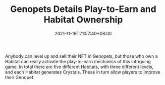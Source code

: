 ﻿---
title: "Genopets Details Play-to-Earn and Habitat Ownership"
date: 2021-11-18T21:57:40+08:00
lastmod: 2021-11-18T16:45:40+08:00
draft: false
authors: ["Luther"]
description: "Anybody can level up and sell their NFT in Genopets, but those who own a Habitat can really activate the play-to-earn mechanics of this intriguing game. In total there are five different Habitats, with three different levels, and each Habitat generates Crystals. These in turn allow players to improve their Genopet."
featuredImage: "genopets-details-play-to-earn-and-habitat-ownership.png"
tags: ["Virtual World","Play to Earn"]
categories: ["news"]
news: ["Virtual World"]
weight: 
lightgallery: true
pinned: false
recommend: false
recommend1: false
---

Anybody can level up and sell their NFT in Genopets, but those who own a Habitat can really activate the play-to-earn mechanics of this intriguing game. In total there are five different Habitats, with three different levels, and each Habitat generates Crystals. These in turn allow players to improve their Genopet.

<!--more-->


